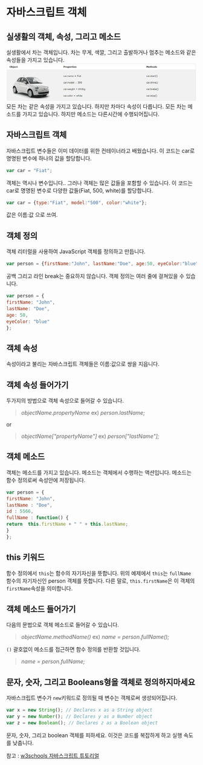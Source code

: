 # 자바스크립트 객체

## 실생활의 객체, 속성, 그리고 메소드

실생활에서 차는 객체입니다.
차는 무게, 색깔, 그리고 출발하거나 멈추는 메소드와 같은 속성들을 가지고 있습니다.
![car](../image/car.PNG)
모든 차는 같은 속성을 가지고 있습니다. 하지만 차마다 속성이 다릅니다.
모든 차는 메소드를 가지고 있습니다. 하지만 메소드는 다른시간에 수행되어집니다.

## 자바스크립트 객체
자바스크립트 변수들은 이미 데이터를 위한 컨테이너라고 배웠습니다.
이 코드는 car로 명명된 변수에 하나의 값을 할당합니다.
```javascript
var car = "Fiat";
```
객체는 역시나 변수입니다.. 그러나 객체는 많은 값들을 포함할 수 있습니다.
이 코드는 car로 명명된 변수로 다양한 값들(Fiat, 500, white)를 할당합니다.

```javascript
var car = {type:"Fiat", model:"500", color:"white"};
``` 
값은 이름:값 으로 쓰여.

## 객체 정의

객체 리터럴을 사용하여 JavaScript 객체를 정의하고 만듭니다.

```javascript
var person = {firstName:"John", lastName:"Doe", age:50, eyeColor:"blue"};
```

공백 그리고 라인 break는 중요하지 않습니다. 객체 정의는 여러 줄에 걸쳐있을 수 있습니다.

```javascript
var person = {  
firstName: "John",  
lastName: "Doe",  
age: 50,  
eyeColor: "blue"  
};
```

## 객체 속성

속성이라고 불리는 자바스크립트 객체들은 이름:값으로 쌍을 지읍니다.

## 객체 속성 들어가기

두가지의 방법으로 객체 속성으로 들어갈 수 있습니다.
>_objectName.propertyName_
> ex)   *person.lastName;*

or
> _objectName["propertyName"]_
> ex) *person["lastName"];*

## 객체 메소드
객체는 메소드를 가지고 있습니다.
메소드는 객체에서 수행하는 액션입니다.
메소드는 함수 정의로써 속성안에 저장됩니다.
```javascript
var person = {  
firstName: "John",  
lastName : "Doe",  
id : 5566,  
fullName : function() {  
return  this.firstName + " " + this.lastName;  
}  
};
```

## this 키워드
함수 정의에서 `this`는 함수의 자기자신을 뜻합니다.
위의 예제에서 `this`는 `fullName` 함수의 자기자신인 person 객체를 뜻합니다.
다른 말로, `this.firstName`은 이 객체의 `firstName`속성을 의미합니다.

## 객체 메소드 들어가기
다음의 문법으로 객체 메소드로 들어갈 수 있습니다. 

> _objectName.methodName()_
> ex) *name = person.fullName();*

`()` 괄호없이 메소드를 접근하면 함수 정의를 반환할 것입니다.

> *name = person.fullName;*

## 문자, 숫자, 그리고 Booleans형을 객체로 정의하지마세요

자바스크립트 변수가 `new`키워드로 정의될 때 변수는 객체로써 생성되어집니다.

```javascript
var x = new String(); // Declares x as a String object  
var y = new Number(); // Declares y as a Number object  
var z = new Boolean(); // Declares z as a Boolean object
```

문자, 숫자, 그리고 boolean 객체를 피하세요. 이것은 코드를 복잡하게 하고 실행 속도를 낮춥니다.

참고 : [w3schools 자바스크립트 튜토리얼](https://www.w3schools.com/js/js_objects.asp)
